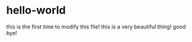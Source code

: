# hello-world
this is the first time to modify this file!
this is a very beautiful thing!
good bye!
